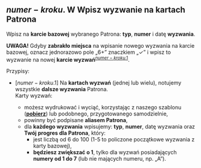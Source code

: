 ## <span class="step-number">$numer-kroku$.</span> <span class="step-letter">W</span> Wpisz wyzwanie na kartach Patrona
Wpisz na **karcie bazowej** wybranego Patrona: **typ**, **numer** i <span class="selected-day-info">datę</span>  **wyzwania**.

**UWAGA!** Gdyby **zabrakło miejsca** na wpisanie nowego wyzwania na karcie bazowej, oznacz jednorazowo pole „6+” znaczkiem „✓” i wpisz to wyzwanie na nowej **karcie wyzwań**<sup class="tip">[$numer-kroku$.1](#tip-$numer-kroku$-1)</sup>.

<span class="hidden-tips">
Przypisy:

- <span id="tip-$numer-kroku$-1">[$numer-kroku$.1] Na **kartach wyzwań** (jednej lub wielu), notujemy wszystkie **dalsze wyzwania** Patrona.  
Karty wyzwań:
  - możesz wydrukować i wyciąć, korzystając z naszego szablonu ([**pobierz**](pl/pdf/karty_wyzwan.pdf)) lub podobnego, przygotowanego samodzielnie,
  - powinny być podpisane **aliasem Patrona**,
  - dla **każdego wyzwania** wpisujemy: **typ**, **numer**, <span class="selected-day-info">datę</span> wyzwania oraz **Twój progres dla Patrona**, który:
    - jest liczbą od 6 do 100 (1-5 to policzone początkowe wyzwania z karty bazowej),
    - **będziesz zwiększać o 1**, tylko dla wyzwań posiadających **numery od 1 do 7** (lub nie mających numeru, np. „A”).
</span>

</span>


